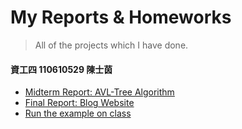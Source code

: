 # My Reports & Homeworks
> All of the projects which I have done.
#### 資工四 110610529 陳士茵
* [Midterm Report: AVL-Tree Algorithm](/FinalReport/algorithm.md)
* [Final Report: Blog Website](MidtermReport.md)
* [Run the example on class](https://github.com/Shihyin98/se109a/tree/master/src/alg)
